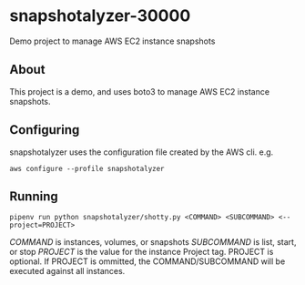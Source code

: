 # snapshotalyzer-30000
Demo project to manage AWS EC2 instance snapshots

## About
This project is a demo, and uses boto3 to manage AWS EC2 instance snapshots.

## Configuring
snapshotalyzer uses the configuration file created by the AWS cli. e.g.

```
aws configure --profile snapshotalyzer
```

## Running
```
pipenv run python snapshotalyzer/shotty.py <COMMAND> <SUBCOMMAND> <--project=PROJECT>
```
*COMMAND* is instances, volumes, or snapshots
*SUBCOMMAND* is list, start, or stop 
*PROJECT* is the value for the instance Project tag. PROJECT is optional. If PROJECT is ommitted, the COMMAND/SUBCOMMAND will be executed against all instances.
